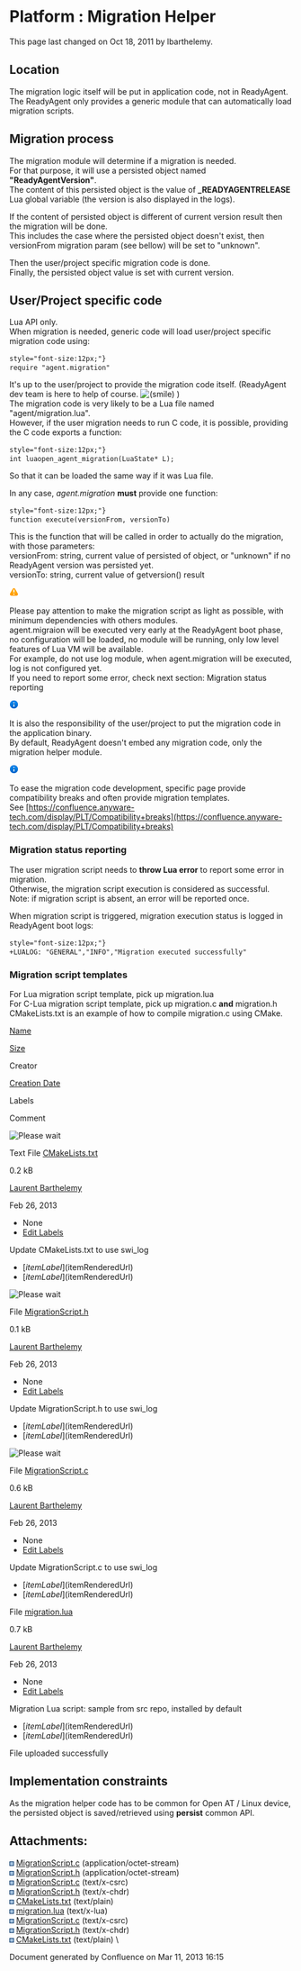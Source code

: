 Platform : Migration Helper
===========================

This page last changed on Oct 18, 2011 by lbarthelemy.

Location
--------

The migration logic itself will be put in application code, not in
ReadyAgent. The ReadyAgent only provides a generic module that can
automatically load migration scripts.

Migration process
-----------------

The migration module will determine if a migration is needed.\
 For that purpose, it will use a persisted object named
**"ReadyAgentVersion"**.\
 The content of this persisted object is the value of
**\_READYAGENTRELEASE** Lua global variable (the version is also
displayed in the logs).

If the content of persisted object is different of current version
result then the migration will be done.\
 This includes the case where the persisted object doesn't exist, then
versionFrom migration param (see bellow) will be set to "unknown".

Then the user/project specific migration code is done.\
 Finally, the persisted object value is set with current version.

User/Project specific code
--------------------------

Lua API only.\
 When migration is needed, generic code will load user/project specific
migration code using:

~~~~ {.theme: .Confluence; .brush: .java; .gutter: .false
style="font-size:12px;"}
require "agent.migration"
~~~~

It's up to the user/project to provide the migration code itself.
(ReadyAgent dev team is here to help of course.
![(smile)](s/en_GB/3397/d976175803f1ca76369950eacde52f8cbf5a54d9.5/_/images/icons/emoticons/smile.png)
)\
 The migration code is very likely to be a Lua file named
"agent/migration.lua".\
 However, if the user migration needs to run C code, it is possible,
providing the C code exports a function:

~~~~ {.theme: .Confluence; .brush: .java; .gutter: .false
style="font-size:12px;"}
int luaopen_agent_migration(LuaState* L);
~~~~

So that it can be loaded the same way if it was Lua file.

In any case, *agent.migration* **must** provide one function:

~~~~ {.theme: .Confluence; .brush: .java; .gutter: .false
style="font-size:12px;"}
function execute(versionFrom, versionTo)
~~~~

This is the function that will be called in order to actually do the
migration, with those parameters:\
 versionFrom: string, current value of persisted of object, or "unknown"
if no ReadyAgent version was persisted yet.\
 versionTo: string, current value of getversion() result

![image](images/icons/emoticons/warning.png)

Please pay attention to make the migration script as light as possible,
with minimum dependencies with others modules.\
 agent.migraion will be executed very early at the ReadyAgent boot
phase, no configuration will be loaded, no module will be running, only
low level features of Lua VM will be available.\
 For example, do not use log module, when agent.migration will be
executed, log is not configured yet.\
 If you need to report some error, check next section: Migration status
reporting

![image](images/icons/emoticons/information.png)

It is also the responsibility of the user/project to put the migration
code in the application binary.\
 By default, ReadyAgent doesn't embed any migration code, only the
migration helper module.

![image](images/icons/emoticons/information.png)

To ease the migration code development, specific page provide
compatibility breaks and often provide migration templates.\
 See
[https://confluence.anyware-tech.com/display/PLT/Compatibility+breaks](https://confluence.anyware-tech.com/display/PLT/Compatibility+breaks)

### Migration status reporting

The user migration script needs to **throw Lua error** to report some
error in migration.\
 Otherwise, the migration script execution is considered as successful.\
 Note: if migration script is absent, an error will be reported once.

When migration script is triggered, migration execution status is logged
in ReadyAgent boot logs:

~~~~ {.theme: .Confluence; .brush: .java; .gutter: .false
style="font-size:12px;"}
+LUALOG: "GENERAL","INFO","Migration executed successfully"
~~~~

### Migration script templates

For Lua migration script template, pick up migration.lua\
 For C-Lua migration script template, pick up migration.c **and**
migration.h\
 CMakeLists.txt is an example of how to compile migration.c using CMake.

[Name](/display/PLT/Migration+Helper?sortBy=name)

[Size](/display/PLT/Migration+Helper?sortBy=size)

Creator

[Creation Date](/display/PLT/Migration+Helper?sortBy=createddate)

Labels

Comment

[](# "Show All Versions") ![Please
wait](s/fr_FR/3397/d976175803f1ca76369950eacde52f8cbf5a54d9.5/_/images/icons/wait.gif)

Text File
[CMakeLists.txt](/download/attachments/21404391/CMakeLists.txt?api=v2 "CMakeLists.txt")

0.2 kB

[Laurent Barthelemy](/display/~lbarthelemy)

Feb 26, 2013

-   None
-   [Edit Labels](# "Edit Labels")

Update CMakeLists.txt to use swi\_log

-   [$itemLabel]($itemRenderedUrl)
-   [$itemLabel]($itemRenderedUrl)

[](# "Show All Versions") ![Please
wait](s/fr_FR/3397/d976175803f1ca76369950eacde52f8cbf5a54d9.5/_/images/icons/wait.gif)

File
[MigrationScript.h](/download/attachments/21404391/MigrationScript.h?api=v2 "MigrationScript.h")

0.1 kB

[Laurent Barthelemy](/display/~lbarthelemy)

Feb 26, 2013

-   None
-   [Edit Labels](# "Edit Labels")

Update MigrationScript.h to use swi\_log

-   [$itemLabel]($itemRenderedUrl)
-   [$itemLabel]($itemRenderedUrl)

[](# "Show All Versions") ![Please
wait](s/fr_FR/3397/d976175803f1ca76369950eacde52f8cbf5a54d9.5/_/images/icons/wait.gif)

File
[MigrationScript.c](/download/attachments/21404391/MigrationScript.c?api=v2 "MigrationScript.c")

0.6 kB

[Laurent Barthelemy](/display/~lbarthelemy)

Feb 26, 2013

-   None
-   [Edit Labels](# "Edit Labels")

Update MigrationScript.c to use swi\_log

-   [$itemLabel]($itemRenderedUrl)
-   [$itemLabel]($itemRenderedUrl)

File
[migration.lua](/download/attachments/21404391/migration.lua?api=v2 "migration.lua")

0.7 kB

[Laurent Barthelemy](/display/~lbarthelemy)

Feb 26, 2013

-   None
-   [Edit Labels](# "Edit Labels")

Migration Lua script: sample from src repo, installed by default

-   [$itemLabel]($itemRenderedUrl)
-   [$itemLabel]($itemRenderedUrl)

File uploaded successfully

Implementation constraints
--------------------------

As the migration helper code has to be common for Open AT / Linux
device, the persisted object is saved/retrieved using **persist** common
API.

Attachments:
------------

![image](images/icons/bullet_blue.gif)
[MigrationScript.c](attachments/21404391/31359039.c)
(application/octet-stream) \
 ![image](images/icons/bullet_blue.gif)
[MigrationScript.h](attachments/21404391/31359040.h)
(application/octet-stream) \
 ![image](images/icons/bullet_blue.gif)
[MigrationScript.c](attachments/21404391/47874536.c) (text/x-csrc) \
 ![image](images/icons/bullet_blue.gif)
[MigrationScript.h](attachments/21404391/47874537.h) (text/x-chdr) \
 ![image](images/icons/bullet_blue.gif)
[CMakeLists.txt](attachments/21404391/47874538.txt) (text/plain) \
 ![image](images/icons/bullet_blue.gif)
[migration.lua](attachments/21404391/47874535.lua) (text/x-lua) \
 ![image](images/icons/bullet_blue.gif)
[MigrationScript.c](attachments/21404391/21529154.c) (text/x-csrc) \
 ![image](images/icons/bullet_blue.gif)
[MigrationScript.h](attachments/21404391/21529155.h) (text/x-chdr) \
 ![image](images/icons/bullet_blue.gif)
[CMakeLists.txt](attachments/21404391/31359041.txt) (text/plain) \

Document generated by Confluence on Mar 11, 2013 16:15

